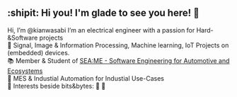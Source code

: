 ## :shipit: Hi you! I'm glade to see you here! :wave:

Hi, I’m @kianwasabi
I’m an electrical engineer with a passion for Hard-&Software projects <br>
👀 Signal, Image & Information Processing, Machine learning, IoT Projects on (embedded) devices. <br>
📚 Member & Student of [SEA:ME - Software Engineering for Automotive and Ecosystems](https://seame.space/) <br>
💼 MES & Industial Automation for Industial Use-Cases <br>
:pushpin: Interests beside bits&bytes: 🎿 🎾 <br>

